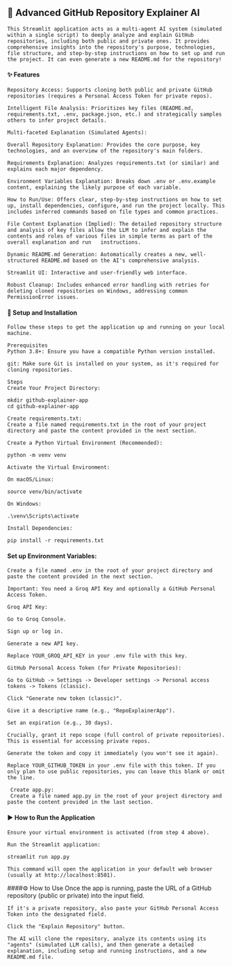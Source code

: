 ## 🤖 Advanced GitHub Repository Explainer AI ##
    This Streamlit application acts as a multi-agent AI system (simulated within a single script) to deeply analyze and explain GitHub repositories, including both public and private ones. It provides comprehensive insights into the repository's purpose, technologies, file structure, and step-by-step instructions on how to set up and run the project. It can even generate a new README.md for the repository!

#### ✨ Features
    Repository Access: Supports cloning both public and private GitHub repositories (requires a Personal Access Token for private repos).

    Intelligent File Analysis: Prioritizes key files (README.md, requirements.txt, .env, package.json, etc.) and strategically samples others to infer project details.

    Multi-faceted Explanation (Simulated Agents):
 
    Overall Repository Explanation: Provides the core purpose, key technologies, and an overview of the repository's main folders.

    Requirements Explanation: Analyzes requirements.txt (or similar) and explains each major dependency.

    Environment Variables Explanation: Breaks down .env or .env.example content, explaining the likely purpose of each variable.

    How to Run/Use: Offers clear, step-by-step instructions on how to set up, install dependencies, configure, and run the project locally. This includes inferred commands based on file types and common practices.

    File Content Explanation (Implied): The detailed repository structure and analysis of key files allow the LLM to infer and explain the contents and roles of various files in simple terms as part of the overall explanation and run   instructions.

    Dynamic README.md Generation: Automatically creates a new, well-structured README.md based on the AI's comprehensive analysis.

    Streamlit UI: Interactive and user-friendly web interface.

    Robust Cleanup: Includes enhanced error handling with retries for deleting cloned repositories on Windows, addressing common PermissionError issues.

#### 🚀 Setup and Installation
    Follow these steps to get the application up and running on your local machine.

    Prerequisites
    Python 3.8+: Ensure you have a compatible Python version installed.

    git: Make sure Git is installed on your system, as it's required for cloning repositories.

    Steps
    Create Your Project Directory:

    mkdir github-explainer-app
    cd github-explainer-app

    Create requirements.txt:
    Create a file named requirements.txt in the root of your project directory and paste the content provided in the next section.

    Create a Python Virtual Environment (Recommended):

    python -m venv venv
 
    Activate the Virtual Environment:

    On macOS/Linux:

    source venv/bin/activate

    On Windows:

    .\venv\Scripts\activate

    Install Dependencies:

    pip install -r requirements.txt

#### Set up Environment Variables:
    Create a file named .env in the root of your project directory and paste the content provided in the next section.

    Important: You need a Groq API Key and optionally a GitHub Personal Access Token.

    Groq API Key:

    Go to Groq Console.

    Sign up or log in.

    Generate a new API key.

    Replace YOUR_GROQ_API_KEY in your .env file with this key.

    GitHub Personal Access Token (for Private Repositories):

    Go to GitHub -> Settings -> Developer settings -> Personal access tokens -> Tokens (classic).

    Click "Generate new token (classic)".

    Give it a descriptive name (e.g., "RepoExplainerApp").

    Set an expiration (e.g., 30 days).

    Crucially, grant it repo scope (full control of private repositories). This is essential for accessing private repos.

    Generate the token and copy it immediately (you won't see it again).

    Replace YOUR_GITHUB_TOKEN in your .env file with this token. If you only plan to use public repositories, you can leave this blank or omit the line.

     Create app.py:
     Create a file named app.py in the root of your project directory and paste the content provided in the last section.

#### ▶️ How to Run the Application
    Ensure your virtual environment is activated (from step 4 above).

    Run the Streamlit application:

    streamlit run app.py

    This command will open the application in your default web browser (usually at http://localhost:8501).

####⚙️ How to Use
    Once the app is running, paste the URL of a GitHub repository (public or private) into the input field.

    If it's a private repository, also paste your GitHub Personal Access Token into the designated field.

    Click the "Explain Repository" button.

    The AI will clone the repository, analyze its contents using its "agents" (simulated LLM calls), and then generate a detailed explanation, including setup and running instructions, and a new README.md file.
